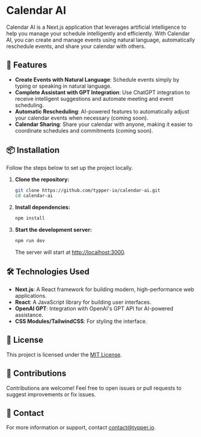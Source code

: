 # Calendar AI

Calendar AI is a Next.js application that leverages artificial intelligence to help you manage your schedule intelligently and efficiently. With Calendar AI, you can create and manage events using natural language, automatically reschedule events, and share your calendar with others.

## 🚀 Features

- **Create Events with Natural Language**: Schedule events simply by typing or speaking in natural language.
- **Complete Assistant with GPT Integration**: Use ChatGPT integration to receive intelligent suggestions and automate meeting and event scheduling.
- **Automatic Rescheduling**: AI-powered features to automatically adjust your calendar events when necessary (coming soon).
- **Calendar Sharing**: Share your calendar with anyone, making it easier to coordinate schedules and commitments (coming soon).

## 📦 Installation

Follow the steps below to set up the project locally.

1. **Clone the repository:**

   ```bash
   git clone https://github.com/typper-io/calendar-ai.git
   cd calendar-ai
   ```

2. **Install dependencies:**

   ```bash
   npm install
   ```

3. **Start the development server:**

   ```bash
   npm run dev
   ```

   The server will start at [http://localhost:3000](http://localhost:3000).

## 🛠️ Technologies Used

- **Next.js**: A React framework for building modern, high-performance web applications.
- **React**: A JavaScript library for building user interfaces.
- **OpenAI GPT**: Integration with OpenAI's GPT API for AI-powered assistance.
- **CSS Modules/TailwindCSS**: For styling the interface.

## 📄 License

This project is licensed under the [MIT License](./LICENSE).

## 🤝 Contributions

Contributions are welcome! Feel free to open issues or pull requests to suggest improvements or fix issues.

## 📧 Contact

For more information or support, contact [contact@typper.io](mailto:contact@typper.io).
